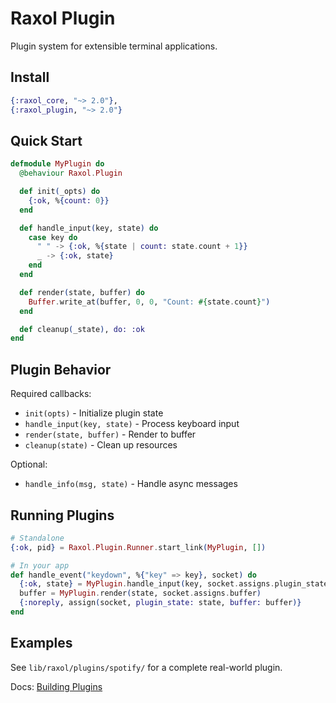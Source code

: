 # Raxol Plugin

Plugin system for extensible terminal applications.

## Install

```elixir
{:raxol_core, "~> 2.0"},
{:raxol_plugin, "~> 2.0"}
```

## Quick Start

```elixir
defmodule MyPlugin do
  @behaviour Raxol.Plugin

  def init(_opts) do
    {:ok, %{count: 0}}
  end

  def handle_input(key, state) do
    case key do
      " " -> {:ok, %{state | count: state.count + 1}}
      _ -> {:ok, state}
    end
  end

  def render(state, buffer) do
    Buffer.write_at(buffer, 0, 0, "Count: #{state.count}")
  end

  def cleanup(_state), do: :ok
end
```

## Plugin Behavior

Required callbacks:
- `init(opts)` - Initialize plugin state
- `handle_input(key, state)` - Process keyboard input
- `render(state, buffer)` - Render to buffer
- `cleanup(state)` - Clean up resources

Optional:
- `handle_info(msg, state)` - Handle async messages

## Running Plugins

```elixir
# Standalone
{:ok, pid} = Raxol.Plugin.Runner.start_link(MyPlugin, [])

# In your app
def handle_event("keydown", %{"key" => key}, socket) do
  {:ok, state} = MyPlugin.handle_input(key, socket.assigns.plugin_state)
  buffer = MyPlugin.render(state, socket.assigns.buffer)
  {:noreply, assign(socket, plugin_state: state, buffer: buffer)}
end
```

## Examples

See `lib/raxol/plugins/spotify/` for a complete real-world plugin.

Docs: [Building Plugins](../../docs/plugins/BUILDING_PLUGINS.md)
